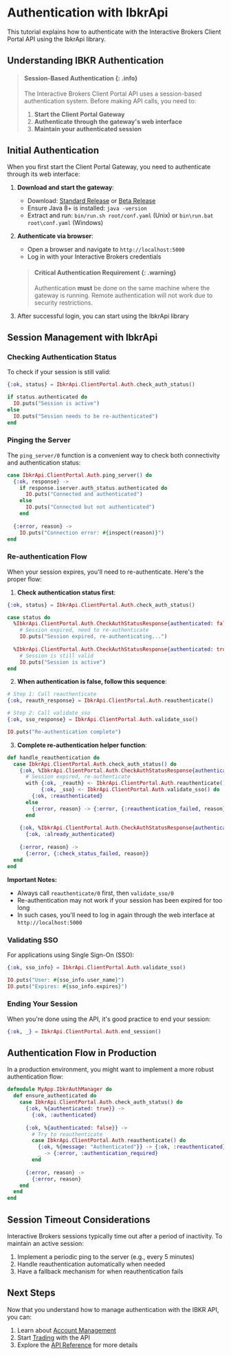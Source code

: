# Authentication with IbkrApi

This tutorial explains how to authenticate with the Interactive Brokers Client Portal API using the IbkrApi library.

## Understanding IBKR Authentication

> #### Session-Based Authentication {: .info}
>
> The Interactive Brokers Client Portal API uses a session-based authentication system. Before making API calls, you need to:
>
> 1. **Start the Client Portal Gateway**
> 2. **Authenticate through the gateway's web interface**
> 3. **Maintain your authenticated session**

## Initial Authentication

When you first start the Client Portal Gateway, you need to authenticate through its web interface:

1. **Download and start the gateway**:
   - Download: [Standard Release](https://download2.interactivebrokers.com/portal/clientportal.gw.zip) or [Beta Release](https://download2.interactivebrokers.com/portal/clientportal.beta.gw.zip)
   - Ensure Java 8+ is installed: `java -version`
   - Extract and run: `bin/run.sh root/conf.yaml` (Unix) or `bin\run.bat root\conf.yaml` (Windows)

2. **Authenticate via browser**:
   - Open a browser and navigate to `http://localhost:5000`
   - Log in with your Interactive Brokers credentials
   
   > #### Critical Authentication Requirement {: .warning}
   >
   > Authentication **must** be done on the same machine where the gateway is running. Remote authentication will not work due to security restrictions.

3. After successful login, you can start using the IbkrApi library

## Session Management with IbkrApi

### Checking Authentication Status

To check if your session is still valid:

```elixir
{:ok, status} = IbkrApi.ClientPortal.Auth.check_auth_status()

if status.authenticated do
  IO.puts("Session is active")
else
  IO.puts("Session needs to be re-authenticated")
end
```

### Pinging the Server

The `ping_server/0` function is a convenient way to check both connectivity and authentication status:

```elixir
case IbkrApi.ClientPortal.Auth.ping_server() do
  {:ok, response} ->
    if response.iserver.auth_status.authenticated do
      IO.puts("Connected and authenticated")
    else
      IO.puts("Connected but not authenticated")
    end
  
  {:error, reason} ->
    IO.puts("Connection error: #{inspect(reason)}")
end
```

### Re-authentication Flow

When your session expires, you'll need to re-authenticate. Here's the proper flow:

1. **Check authentication status first**:

```elixir
{:ok, status} = IbkrApi.ClientPortal.Auth.check_auth_status()

case status do
  %IbkrApi.ClientPortal.Auth.CheckAuthStatusResponse{authenticated: false} ->
    # Session expired, need to re-authenticate
    IO.puts("Session expired, re-authenticating...")
    
  %IbkrApi.ClientPortal.Auth.CheckAuthStatusResponse{authenticated: true} ->
    # Session is still valid
    IO.puts("Session is active")
end
```

2. **When authentication is false, follow this sequence**:

```elixir
# Step 1: Call reauthenticate
{:ok, reauth_response} = IbkrApi.ClientPortal.Auth.reauthenticate()

# Step 2: Call validate_sso
{:ok, sso_response} = IbkrApi.ClientPortal.Auth.validate_sso()

IO.puts("Re-authentication complete")
```

3. **Complete re-authentication helper function**:

```elixir
def handle_reauthentication do
  case IbkrApi.ClientPortal.Auth.check_auth_status() do
    {:ok, %IbkrApi.ClientPortal.Auth.CheckAuthStatusResponse{authenticated: false}} ->
      # Session expired, re-authenticate
      with {:ok, _reauth} <- IbkrApi.ClientPortal.Auth.reauthenticate(),
           {:ok, _sso} <- IbkrApi.ClientPortal.Auth.validate_sso() do
        {:ok, :reauthenticated}
      else
        {:error, reason} -> {:error, {:reauthentication_failed, reason}}
      end
      
    {:ok, %IbkrApi.ClientPortal.Auth.CheckAuthStatusResponse{authenticated: true}} ->
      {:ok, :already_authenticated}
      
    {:error, reason} ->
      {:error, {:check_status_failed, reason}}
  end
end
```

**Important Notes:**
- Always call `reauthenticate/0` first, then `validate_sso/0`
- Re-authentication may not work if your session has been expired for too long
- In such cases, you'll need to log in again through the web interface at `http://localhost:5000`

### Validating SSO

For applications using Single Sign-On (SSO):

```elixir
{:ok, sso_info} = IbkrApi.ClientPortal.Auth.validate_sso()

IO.puts("User: #{sso_info.user_name}")
IO.puts("Expires: #{sso_info.expires}")
```

### Ending Your Session

When you're done using the API, it's good practice to end your session:

```elixir
{:ok, _} = IbkrApi.ClientPortal.Auth.end_session()
```

## Authentication Flow in Production

In a production environment, you might want to implement a more robust authentication flow:

```elixir
defmodule MyApp.IbkrAuthManager do
  def ensure_authenticated do
    case IbkrApi.ClientPortal.Auth.check_auth_status() do
      {:ok, %{authenticated: true}} ->
        {:ok, :authenticated}
        
      {:ok, %{authenticated: false}} ->
        # Try to reauthenticate
        case IbkrApi.ClientPortal.Auth.reauthenticate() do
          {:ok, %{message: "Authenticated"}} -> {:ok, :reauthenticated}
          _ -> {:error, :authentication_required}
        end
        
      {:error, reason} ->
        {:error, reason}
    end
  end
end
```

## Session Timeout Considerations

Interactive Brokers sessions typically time out after a period of inactivity. To maintain an active session:

1. Implement a periodic ping to the server (e.g., every 5 minutes)
2. Handle reauthentication automatically when needed
3. Have a fallback mechanism for when reauthentication fails

## Next Steps

Now that you understand how to manage authentication with the IBKR API, you can:

1. Learn about [Account Management](../how-to/account_management.html)
2. Start [Trading](../how-to/trading.html) with the API
3. Explore the [API Reference](../reference/api_reference.html) for more details
